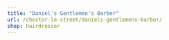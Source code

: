 ```yaml
---
title: "Daniel's Gentlemen's Barber"
url: /chester-le-street/daniels-gentlemens-barber/
shop: hairdresser
---
```


